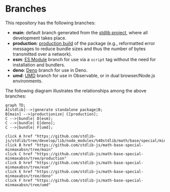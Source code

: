 <!--

@license Apache-2.0

Copyright (c) 2022 The Stdlib Authors.

Licensed under the Apache License, Version 2.0 (the "License");
you may not use this file except in compliance with the License.
You may obtain a copy of the License at

    http://www.apache.org/licenses/LICENSE-2.0

Unless required by applicable law or agreed to in writing, software
distributed under the License is distributed on an "AS IS" BASIS,
WITHOUT WARRANTIES OR CONDITIONS OF ANY KIND, either express or implied.
See the License for the specific language governing permissions and
limitations under the License.

-->

# Branches

This repository has the following branches:

-   **main**: default branch generated from the [stdlib project][stdlib-url], where all development takes place.
-   **production**: [production build][production-url] of the package (e.g., reformatted error messages to reduce bundle sizes and thus the number of bytes transmitted over a network).
-   **esm**: [ES Module][esm-url] branch for use via a `script` tag without the need for installation and bundlers.
-   **deno**: [Deno][deno-url] branch for use in Deno.
-   **umd**: [UMD][umd-url] branch for use in Observable, or in dual browser/Node.js environments.

The following diagram illustrates the relationships among the above branches:

```mermaid
graph TD;
A[stdlib]-->|generate standalone package|B;
B[main] -->|productionize| C[production];
C -->|bundle| D[esm];
C -->|bundle| E[deno];
C -->|bundle| F[umd];

click A href "https://github.com/stdlib-js/stdlib/tree/develop/lib/node_modules/%40stdlib/math/base/special/minmaxabsn"
click B href "https://github.com/stdlib-js/math-base-special-minmaxabsn/tree/main"
click C href "https://github.com/stdlib-js/math-base-special-minmaxabsn/tree/production"
click D href "https://github.com/stdlib-js/math-base-special-minmaxabsn/tree/esm"
click E href "https://github.com/stdlib-js/math-base-special-minmaxabsn/tree/deno"
click F href "https://github.com/stdlib-js/math-base-special-minmaxabsn/tree/umd"
```

[stdlib-url]: https://github.com/stdlib-js/stdlib/tree/develop/lib/node_modules/%40stdlib/math/base/special/minmaxabsn
[production-url]: https://github.com/stdlib-js/math-base-special-minmaxabsn/tree/production
[deno-url]: https://github.com/stdlib-js/math-base-special-minmaxabsn/tree/deno
[umd-url]: https://github.com/stdlib-js/math-base-special-minmaxabsn/tree/umd
[esm-url]: https://github.com/stdlib-js/math-base-special-minmaxabsn/tree/esm